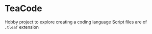 # TeaCode
Hobby project to explore creating a coding language
Script files are of `.tleaf` extension
